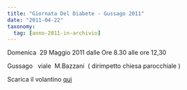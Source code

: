 ```yaml
---
title: "Giornata Del Diabete - Gussago 2011"
date: "2011-04-22"
taxonomy: 
  tag: [anno-2011-in-archivio]
---
```


Domenica  29 Maggio 2011 dalle Ore 8.30 alle ore 12,30

Gussago   viale  M.Bazzani  ( dirimpetto chiesa parocchiale )

Scarica il volantino [qui](http://198.211.122.197/diabetwp/wordpress/wp-content/uploads/2011/04/gd-gussago.pdf)
